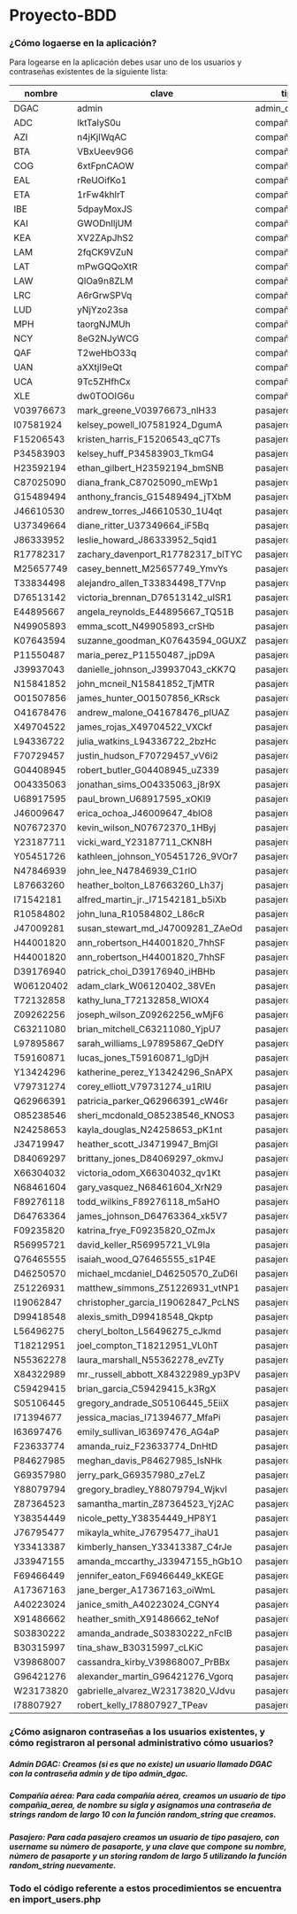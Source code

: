 # Proyecto-BDD

### ¿Cómo logaerse en la aplicación?

Para logearse en la aplicación debes usar uno de los usuarios y contraseñas existentes de la siguiente lista:


  nombre   |               clave                |      tipo
-----------|------------------------------------|----------------
 DGAC      | admin                              | admin_dgac
 ADC       | lktTaIyS0u                         | compañia_aerea
 AZI       | n4jKjIWqAC                         | compañia_aerea
 BTA       | VBxUeev9G6                         | compañia_aerea
 COG       | 6xtFpnCAOW                         | compañia_aerea
 EAL       | rReUOifKo1                         | compañia_aerea
 ETA       | 1rFw4khlrT                         | compañia_aerea
 IBE       | 5dpayMoxJS                         | compañia_aerea
 KAI       | GWODnIljUM                         | compañia_aerea
 KEA       | XV2ZApJhS2                         | compañia_aerea
 LAM       | 2fqCK9VZuN                         | compañia_aerea
 LAT       | mPwGQQoXtR                         | compañia_aerea
 LAW       | QlOa9n8ZLM                         | compañia_aerea
 LRC       | A6rGrwSPVq                         | compañia_aerea
 LUD       | yNjYzo23sa                         | compañia_aerea
 MPH       | taorgNJMUh                         | compañia_aerea
 NCY       | 8eG2NJyWCG                         | compañia_aerea
 QAF       | T2weHbO33q                         | compañia_aerea
 UAN       | aXXtjI9eQt                         | compañia_aerea
 UCA       | 9Tc5ZHfhCx                         | compañia_aerea
 XLE       | dw0TOOIG6u                         | compañia_aerea
 V03976673 | mark_greene_V03976673_nlH33        | pasajero
 I07581924 | kelsey_powell_I07581924_DgumA      | pasajero
 F15206543 | kristen_harris_F15206543_qC7Ts     | pasajero
 P34583903 | kelsey_huff_P34583903_TkmG4        | pasajero
 H23592194 | ethan_gilbert_H23592194_bmSNB      | pasajero
 C87025090 | diana_frank_C87025090_mEWp1        | pasajero
 G15489494 | anthony_francis_G15489494_jTXbM    | pasajero
 J46610530 | andrew_torres_J46610530_1U4qt      | pasajero
 U37349664 | diane_ritter_U37349664_iF5Bq       | pasajero
 J86333952 | leslie_howard_J86333952_5qid1      | pasajero
 R17782317 | zachary_davenport_R17782317_blTYC  | pasajero
 M25657749 | casey_bennett_M25657749_YmvYs      | pasajero
 T33834498 | alejandro_allen_T33834498_T7Vnp    | pasajero
 D76513142 | victoria_brennan_D76513142_uISR1   | pasajero
 E44895667 | angela_reynolds_E44895667_TQ51B    | pasajero
 N49905893 | emma_scott_N49905893_crSHb         | pasajero
 K07643594 | suzanne_goodman_K07643594_0GUXZ    | pasajero
 P11550487 | maria_perez_P11550487_jpD9A        | pasajero
 J39937043 | danielle_johnson_J39937043_cKK7Q   | pasajero
 N15841852 | john_mcneil_N15841852_TjMTR        | pasajero
 O01507856 | james_hunter_O01507856_KRsck       | pasajero
 O41678476 | andrew_malone_O41678476_pIUAZ      | pasajero
 X49704522 | james_rojas_X49704522_VXCkf        | pasajero
 L94336722 | julia_watkins_L94336722_2bzHc      | pasajero
 F70729457 | justin_hudson_F70729457_vV6i2      | pasajero
 G04408945 | robert_butler_G04408945_uZ339      | pasajero
 O04335063 | jonathan_sims_O04335063_j8r9X      | pasajero
 U68917595 | paul_brown_U68917595_xOKl9         | pasajero
 J46009647 | erica_ochoa_J46009647_4bIO8        | pasajero
 N07672370 | kevin_wilson_N07672370_1HByj       | pasajero
 Y23187711 | vicki_ward_Y23187711_CKN8H         | pasajero
 Y05451726 | kathleen_johnson_Y05451726_9VOr7   | pasajero
 N47846939 | john_lee_N47846939_C1rlO           | pasajero
 L87663260 | heather_bolton_L87663260_Lh37j     | pasajero
 I71542181 | alfred_martin_jr._I71542181_b5iXb  | pasajero
 R10584802 | john_luna_R10584802_L86cR          | pasajero
 J47009281 | susan_stewart_md_J47009281_ZAeOd   | pasajero
 H44001820 | ann_robertson_H44001820_7hhSF      | pasajero
 H44001820 | ann_robertson_H44001820_7hhSF      | pasajero
 D39176940 | patrick_choi_D39176940_iHBHb       | pasajero
 W06120402 | adam_clark_W06120402_38VEn         | pasajero
 T72132858 | kathy_luna_T72132858_WlOX4         | pasajero
 Z09262256 | joseph_wilson_Z09262256_wMjF6      | pasajero
 C63211080 | brian_mitchell_C63211080_YjpU7     | pasajero
 L97895867 | sarah_williams_L97895867_QeDfY     | pasajero
 T59160871 | lucas_jones_T59160871_lgDjH        | pasajero
 Y13424296 | katherine_perez_Y13424296_SnAPX    | pasajero
 V79731274 | corey_elliott_V79731274_u1RlU      | pasajero
 Q62966391 | patricia_parker_Q62966391_cW46r    | pasajero
 O85238546 | sheri_mcdonald_O85238546_KNOS3     | pasajero
 N24258653 | kayla_douglas_N24258653_pK1nt      | pasajero
 J34719947 | heather_scott_J34719947_BmjGI      | pasajero
 D84069297 | brittany_jones_D84069297_okmvJ     | pasajero
 X66304032 | victoria_odom_X66304032_qv1Kt      | pasajero
 N68461604 | gary_vasquez_N68461604_XrN29       | pasajero
 F89276118 | todd_wilkins_F89276118_m5aHO       | pasajero
 D64763364 | james_johnson_D64763364_xk5V7      | pasajero
 F09235820 | katrina_frye_F09235820_OZmJx       | pasajero
 R56995721 | david_keller_R56995721_VL9Ia       | pasajero
 Q76465555 | isaiah_wood_Q76465555_s1P4E        | pasajero
 D46250570 | michael_mcdaniel_D46250570_ZuD6I   | pasajero
 Z51226931 | matthew_simmons_Z51226931_vtNP1    | pasajero
 I19062847 | christopher_garcia_I19062847_PcLNS | pasajero
 D99418548 | alexis_smith_D99418548_Qkptp       | pasajero
 L56496275 | cheryl_bolton_L56496275_cJkmd      | pasajero
 T18212951 | joel_compton_T18212951_VL0hT       | pasajero
 N55362278 | laura_marshall_N55362278_evZTy     | pasajero
 X84322989 | mr._russell_abbott_X84322989_yp3PV | pasajero
 C59429415 | brian_garcia_C59429415_k3RgX       | pasajero
 S05106445 | gregory_andrade_S05106445_5EiiX    | pasajero
 I71394677 | jessica_macias_I71394677_MfaPi     | pasajero
 I63697476 | emily_sullivan_I63697476_AG4aP     | pasajero
 F23633774 | amanda_ruiz_F23633774_DnHtD        | pasajero
 P84627985 | meghan_davis_P84627985_IsNHk       | pasajero
 G69357980 | jerry_park_G69357980_z7eLZ         | pasajero
 Y88079794 | gregory_bradley_Y88079794_WjkvI    | pasajero
 Z87364523 | samantha_martin_Z87364523_Yj2AC    | pasajero
 Y38354449 | nicole_petty_Y38354449_HP8Y1       | pasajero
 J76795477 | mikayla_white_J76795477_ihaU1      | pasajero
 Y33413387 | kimberly_hansen_Y33413387_C4rJe    | pasajero
 J33947155 | amanda_mccarthy_J33947155_hGb1O    | pasajero
 F69466449 | jennifer_eaton_F69466449_kKEGE     | pasajero
 A17367163 | jane_berger_A17367163_oiWmL        | pasajero
 A40223024 | janice_smith_A40223024_CGNY4       | pasajero
 X91486662 | heather_smith_X91486662_teNof      | pasajero
 S03830222 | amanda_andrade_S03830222_nFcIB     | pasajero
 B30315997 | tina_shaw_B30315997_cLKiC          | pasajero
 V39868007 | cassandra_kirby_V39868007_PrBBx    | pasajero
 G96421276 | alexander_martin_G96421276_Vgorq   | pasajero
 W23173820 | gabrielle_alvarez_W23173820_VJdvu  | pasajero
 I78807927 | robert_kelly_I78807927_TPeav       | pasajero


### ¿Cómo asignaron contraseñas a los usuarios existentes, y cómo registraron al personal administrativo cómo usuarios?

##### Admin DGAC: Creamos (si es que no existe) un usuario llamado DGAC con la contraseña admin y de tipo admin_dgac.

##### Compañía aérea: Para cada compañía aérea, creamos un usuario de tipo compañia_aerea, de nombre su sigla y asignamos una contraseña de strings random de largo 10 con la función random_string que creamos.

##### Pasajero: Para cada pasajero creamos un usuario de tipo pasajero, con username su número de pasaporte, y una clave que compone su nombre, número de pasaporte y un storing random de largo 5 utilizando la función random_string nuevamente.

### Todo el código referente a estos procedimientos se encuentra en import_users.php
